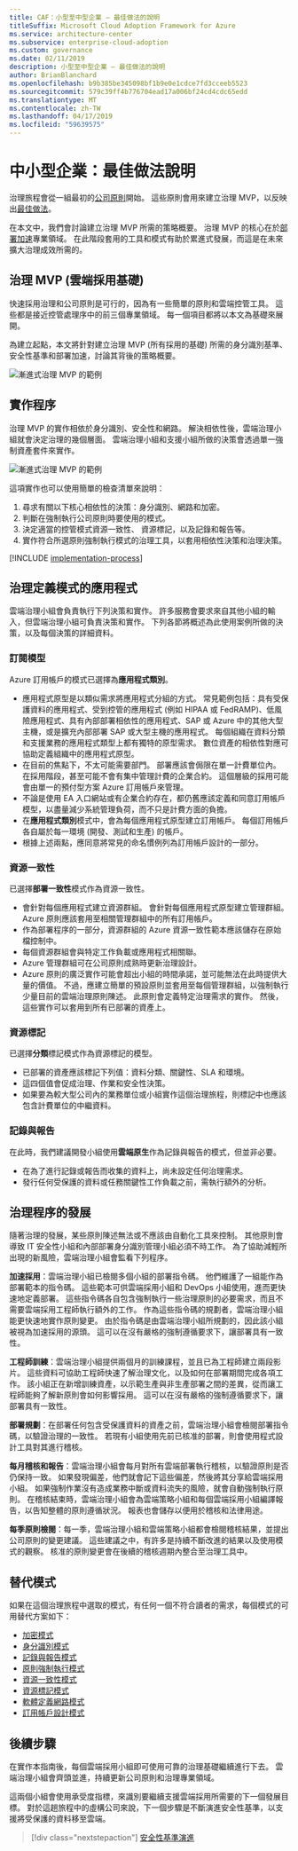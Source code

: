 ```yaml
---
title: CAF：小型至中型企業 – 最佳做法的說明
titleSuffix: Microsoft Cloud Adoption Framework for Azure
ms.service: architecture-center
ms.subservice: enterprise-cloud-adoption
ms.custom: governance
ms.date: 02/11/2019
description: 小型至中型企業 – 最佳做法的說明
author: BrianBlanchard
ms.openlocfilehash: b9b385be345098bf1b9e0e1cdce7fd3cceeb5523
ms.sourcegitcommit: 579c39ff4b776704ead17a006bf24cd4cdc65edd
ms.translationtype: MT
ms.contentlocale: zh-TW
ms.lasthandoff: 04/17/2019
ms.locfileid: "59639575"
---
```

# <a name="small-to-medium-enterprise-best-practice-explained"></a>中小型企業：最佳做法說明

治理旅程會從一組最初的[公司原則](./initial-corporate-policy.md)開始。 這些原則會用來建立治理 MVP，以反映出[最佳做法](./overview.md)。

在本文中，我們會討論建立治理 MVP 所需的策略概要。 治理 MVP 的核心在於[部署加速](../../deployment-acceleration/overview.md)專業領域。 在此階段套用的工具和模式有助於累進式發展，而這是在未來擴大治理成效所需的。

## <a name="governance-mvp-cloud-adoption-foundation"></a>治理 MVP (雲端採用基礎)

快速採用治理和公司原則是可行的，因為有一些簡單的原則和雲端控管工具。 這些都是接近控管處理序中的前三個專業領域。 每一個項目都將以本文為基礎來展開。

為建立起點，本文將針對建立治理 MVP (所有採用的基礎) 所需的身分識別基準、安全性基準和部署加速，討論其背後的策略概要。

![漸進式治理 MVP 的範例](../../../_images/governance/governance-mvp.png)

## <a name="implementation-process"></a>實作程序

治理 MVP 的實作相依於身分識別、安全性和網路。 解決相依性後，雲端治理小組就會決定治理的幾個層面。 雲端治理小組和支援小組所做的決策會透過單一強制資產套件來實作。

![漸進式治理 MVP 的範例](../../../_images/governance/governance-mvp-implementation-flow.png)

這項實作也可以使用簡單的檢查清單來說明：

1. 尋求有關以下核心相依性的決策：身分識別、網路和加密。
2. 判斷在強制執行公司原則時要使用的模式。
3. 決定適當的控管模式資源一致性、 資源標記，以及記錄和報告等。
4. 實作符合所選原則強制執行模式的治理工具，以套用相依性決策和治理決策。

[!INCLUDE [implementation-process](../../../../../includes/cloud-adoption/governance/implementation-process.md)]

## <a name="application-of-governance-defined-patterns"></a>治理定義模式的應用程式

雲端治理小組會負責執行下列決策和實作。 許多服務會要求來自其他小組的輸入，但雲端治理小組可負責決策和實作。 下列各節將概述為此使用案例所做的決策，以及每個決策的詳細資料。

### <a name="subscription-model"></a>訂閱模型

Azure 訂用帳戶的模式已選擇為**應用程式類別**。

- 應用程式原型是以類似需求將應用程式分組的方式。 常見範例包括：具有受保護資料的應用程式、受到控管的應用程式 (例如 HIPAA 或 FedRAMP)、低風險應用程式、具有內部部署相依性的應用程式、SAP 或 Azure 中的其他大型主機，或是擴充內部部署 SAP 或大型主機的應用程式。 每個組織在資料分類和支援業務的應用程式類型上都有獨特的原型需求。 數位資產的相依性對應可協助定義組織中的應用程式原型。
- 在目前的焦點下，不太可能需要部門。 部署應該會侷限在單一計費單位內。 在採用階段，甚至可能不會有集中管理計費的企業合約。 這個層級的採用可能會由單一的預付型方案 Azure 訂用帳戶來管理。
- 不論是使用 EA 入口網站或有企業合約存在，都仍舊應該定義和同意訂用帳戶模型，以盡量減少系統管理負荷，而不只是計費方面的負擔。
- 在**應用程式類別**模式中，會為每個應用程式原型建立訂用帳戶。 每個訂用帳戶各自屬於每一環境 (開發、測試和生產) 的帳戶。
- 根據上述兩點，應同意將常見的命名慣例列為訂用帳戶設計的一部分。

### <a name="resource-consistency"></a>資源一致性

已選擇**部署一致性**模式作為資源一致性。

- 會針對每個應用程式建立資源群組。 會針對每個應用程式原型建立管理群組。 Azure 原則應該套用至相關管理群組中的所有訂用帳戶。
- 作為部署程序的一部分，資源群組的 Azure 資源一致性範本應該儲存在原始檔控制中。
- 每個資源群組會與特定工作負載或應用程式相關聯。
- Azure 管理群組可在公司原則成熟時更新治理設計。
- Azure 原則的廣泛實作可能會超出小組的時間承諾，並可能無法在此時提供大量的價值。 不過，應建立簡單的預設原則並套用至每個管理群組，以強制執行少量目前的雲端治理原則陳述。 此原則會定義特定治理需求的實作。 然後，這些實作可以套用到所有已部署的資產上。

### <a name="resource-tagging"></a>資源標記

已選擇**分類**標記模式作為資源標記的模型。

- 已部署的資產應該標記下列值：資料分類、關鍵性、SLA 和環境。
- 這四個值會促成治理、作業和安全性決策。
- 如果要為較大型公司內的業務單位或小組實作這個治理旅程，則標記中也應該包含計費單位的中繼資料。

### <a name="logging-and-reporting"></a>記錄與報告

在此時，我們建議開發小組使用**雲端原生**作為記錄與報告的模式，但並非必要。

- 在為了進行記錄或報告而收集的資料上，尚未設定任何治理需求。
- 發行任何受保護的資料或任務關鍵性工作負載之前，需執行額外的分析。

## <a name="evolution-of-governance-processes"></a>治理程序的發展

隨著治理的發展，某些原則陳述無法或不應該由自動化工具來控制。 其他原則會導致 IT 安全性小組和內部部署身分識別管理小組必須不時工作。 為了協助減輕所出現的新風險，雲端治理小組會監看下列程序。

**加速採用**：雲端治理小組已檢閱多個小組的部署指令碼。 他們維護了一組能作為部署範本的指令碼。 這些範本可供雲端採用小組和 DevOps 小組使用，進而更快速地定義部署。 這些指令碼各自包含強制執行一些治理原則的必要需求，而且不需要雲端採用工程師執行額外的工作。 作為這些指令碼的規劃者，雲端治理小組能更快速地實作原則變更。 由於指令碼是由雲端治理小組所規劃的，因此該小組被視為加速採用的源頭。 這可以在沒有嚴格的強制遵循要求下，讓部署具有一致性。

**工程師訓練**：雲端治理小組提供兩個月的訓練課程，並且已為工程師建立兩段影片。 這些資料可協助工程師快速了解治理文化，以及如何在部署期間完成各項工作。 該小組正在新增訓練資產，以示範生產與非生產部署之間的差異，從而讓工程師能夠了解新原則會如何影響採用。 這可以在沒有嚴格的強制遵循要求下，讓部署具有一致性。

**部署規劃**：在部署任何包含受保護資料的資產之前，雲端治理小組會檢閱部署指令碼，以驗證治理的一致性。 若現有小組使用先前已核准的部署，則會使用程式設計工具對其進行稽核。

**每月稽核和報告**：雲端治理小組會每月對所有雲端部署執行稽核，以驗證原則是否仍保持一致。 如果發現偏差，他們就會記下這些偏差，然後將其分享給雲端採用小組。 如果強制作業沒有造成業務中斷或資料流失的風險，就會自動強制執行原則。 在稽核結束時，雲端治理小組會為雲端策略小組和每個雲端採用小組編譯報告，以告知整體的原則遵循狀況。 報表也會儲存以便用於稽核和法律用途。

**每季原則檢閱**：每一季，雲端治理小組和雲端策略小組都會檢閱稽核結果，並提出公司原則的變更建議。 這些建議之中，有許多是持續不斷改進的結果以及使用模式的觀察。 核准的原則變更會在後續的稽核週期內整合至治理工具中。

## <a name="alternative-patterns"></a>替代模式

如果在這個治理旅程中選取的模式，有任何一個不符合讀者的需求，每個模式的可用替代方案如下：

- [加密模式](../../../decision-guides/encryption/overview.md)
- [身分識別模式](../../../decision-guides/identity/overview.md)
- [記錄與報告模式](../../../decision-guides/log-and-report/overview.md)
- [原則強制執行模式](../../../decision-guides/policy-enforcement/overview.md)
- [資源一致性模式](../../../decision-guides/resource-consistency/overview.md)
- [資源標記模式](../../../decision-guides/resource-tagging/overview.md)
- [軟體定義網路模式](../../../decision-guides/software-defined-network/overview.md)
- [訂用帳戶設計模式](../../../decision-guides/subscriptions/overview.md)

## <a name="next-steps"></a>後續步驟

在實作本指南後，每個雲端採用小組即可使用可靠的治理基礎繼續進行下去。 雲端治理小組會齊頭並進，持續更新公司原則和治理專業領域。

這兩個小組會使用承受度指標，來識別要繼續支援雲端採用所需要的下一個發展目標。 對於這趟旅程中的虛構公司來說，下一個步驟是不斷演進安全性基準，以支援將受保護的資料移至雲端。

> [!div class="nextstepaction"]
> [安全性基準演進](./security-baseline-evolution.md)